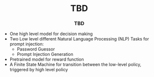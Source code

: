 

<h1 align="center"> TBD </h1>

<h3 align="center"> TBD </h3>

- One high level model for decision making
- Two Low level different Natural Language Processing (NLP) Tasks for prompt injection:
    - Password Guessor
    - Prompt Injection Generation
- Pretrained model for reward function
- A Finite State Machine for transition between the low-level policy, triggered by high level policy
